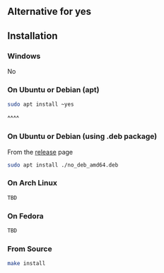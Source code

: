## Alternative for yes

## Installation

### Windows
No

### On Ubuntu or Debian (apt)
```bash
sudo apt install ~yes
```
^^^^

### On Ubuntu or Debian (using .deb package)

From the [release](https://github.com/TanmayPatil105/no/releases) page
```bash
sudo apt install ./no_deb_amd64.deb
```

### On Arch Linux
```bash
TBD
```

### On Fedora
```bash
TBD
```

### From Source
```bash
make install
```
